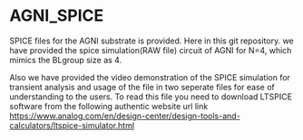 # AGNI_SPICE

SPICE files for the AGNI substrate is provided.
Here in this git repository. we have provided the spice simulation(RAW file) circuit of AGNI for N=4, which mimics the BLgroup size as 4.

Also we have provided the video demonstration of the SPICE simulation for transient analysis and usage of the file in two seperate files for ease of understanding to the users.
To read this file you need to download LTSPICE software from the following authentic website url link
https://www.analog.com/en/design-center/design-tools-and-calculators/ltspice-simulator.html

